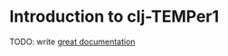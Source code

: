 # Introduction to clj-TEMPer1

TODO: write [great documentation](http://jacobian.org/writing/great-documentation/what-to-write/)
